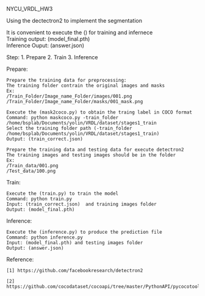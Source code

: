 
NYCU_VRDL_HW3

Using the dectectron2 to implement the segmentation  
  
It is convenient to execute the () for training and infernece  
Training output: (model_final.pth)  
Inference Ouput: (answer.json)  

Step: 1. Prepare 2. Train 3. Inference
  
Prepare:

    Prepare the training data for preprocessing:
    The training folder contrain the original images and masks  
    Ex:  
    /Train_Folder/Image_name_Folder/images/001.png  
    /Train_Folder/Image_name_Folder/masks/001_mask.png  
    
    Execute the (mask2coco.py) to obtain the traing label in COCO format
    Command: python maskcoco.py -train_folder /home/bsplab/Documents/yolin/VRDL/dataset/stages1_train
    Select the training folder path (-train_folder /home/bsplab/Documents/yolin/VRDL/dataset/stages1_train)  
    Output: (train_correct.json)    
      
    Prepare the training data and testing data for execute detectron2
    The training images and testing images should be in the folder  
    Ex:  
    /Train_data/001.png
    /Test_data/100.png  
      
Train:
      
    Execute the (train.py) to train the model  
    Command: python train.py  
    Input: (train_correct.json)  and training images folder  
    Output: (model_final.pth)  
      
Inference:  
  
    Execute the (inference.py) to produce the prediction file  
    Command: python inference.py
    Input: (model_final.pth) and testing images folder
    Output: (answer.json)  
  
Reference:
      
    [1] https://github.com/facebookresearch/detectron2  
      
    [2] https://github.com/cocodataset/cocoapi/tree/master/PythonAPI/pycocotools  

